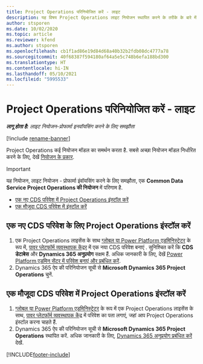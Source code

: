 ```yaml
---
title: Project Operations परिनियोजित करें - लाइट
description: यह विषय Project Operations लाइट नियोजन स्थापित करने के तरीके के बारे में जानकारी प्रदान करता है - प्रोफार्मा इuवॉयसिंग करने के लिए समझौता.
author: stsporen
ms.date: 10/02/2020
ms.topic: article
ms.reviewer: kfend
ms.author: stsporen
ms.openlocfilehash: cb1f1ad86e19d84d68a40b32b2fdb08dc4777a78
ms.sourcegitcommit: 40f68387f594180af64a5e5c748b6efa188bd300
ms.translationtype: HT
ms.contentlocale: hi-IN
ms.lasthandoff: 05/10/2021
ms.locfileid: "5995533"
---
```

# <a name="deploy-project-operations---lite"></a>Project Operations परिनियोजित करें - लाइट

_**लागू होता है:** लाइट नियोजन-प्रोफार्मा इनवॉयसिंग करने के लिए समझौता_

[!include [rename-banner](~/includes/cc-data-platform-banner.md)]

Project Operations कई नियोजन मॉडल का समर्थन करता है. सबसे अच्छा नियोजन मॉडल निर्धारित करने के लिए, देखें [नियोजन के प्रकार](determine-deployment-type.md).


> [!IMPORTANT]
> यह नियोजन, लाइट नियोजन - प्रोफार्मा इंवॉयसिंग करने के लिए समझौता, एक **Common Data Service Project Operations की नियोजन** में परिणाम है.

- [एक नए CDS परिवेश में Project Operations इंस्टॉल करें](#new)
- [एक मौजूदा CDS परिवेश में इंस्टॉल करें](#existing)



## <a name="install-project-operations-to-a-new-cds-environment"></a><a name="new"></a>एक नए CDS परिवेश के लिए Project Operations इंस्टॉल करें

1. एक Project Operations लाइसेंस के साथ [ग्लोबल या Power Platform एडमिनिस्ट्रेटर](/power-platform/admin/global-service-administrators-can-administer-without-license) के रूप में, [पावर प्लेटफॉर्म व्यवस्थापक केंद्रर](https://admin.powerplatform.com) में एक नया CDS परिवेश बनाएं . सुनिश्चित करें कि **CDS डेटाबेस** और **Dynamics 365 अनुप्रयोग** सक्षम हैं. अधिक जानकारी के लिए, देखें [Power Platform एडमिन सेंटर में परिवेश बनाएं और प्रबंधित करें](/power-platform/admin/create-environment#create-an-environment-in-the-power-platform-admin-center).
2. Dynamics 365 ऐप की परिनियोजन सूची से **Microsoft Dynamics 365 Project Operations** चुनें.


## <a name="install-project-operations-to-an-existing-cds-environment"></a><a name="existing"></a>एक मौजूदा CDS परिवेश में Project Operations इंस्टॉल करें

1. [ग्लोबल या Power Platform एडमिनिस्ट्रेटर](/power-platform/admin/global-service-administrators-can-administer-without-license) के रूप में एक Project Operations लाइसेंस के साथ, [पावर प्लेटफॉर्म व्यवस्थापक केंद्र](https://admin.powerplatform.com) में परिवेश का पता लगाएं, जहां आप Project Operations इंस्टॉल करना चाहते हैं.
2. Dynamics 365 ऐप की परिनियोजन सूची से **Microsoft Dynamics 365 Project Operations** स्थापित करें. अधिक जानकारी के लिए, [Dynamics 365 अनुप्रयोग प्रबंधित करें](/power-platform/admin/manage-apps) देखें.




[!INCLUDE[footer-include](../includes/footer-banner.md)]
